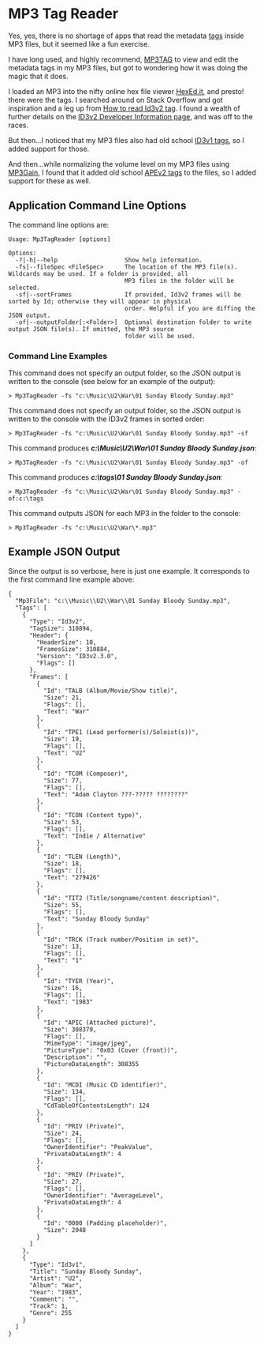 # MP3 Tag Reader

Yes, yes, there is no shortage of apps that read the metadata [tags](https://id3.org/Home) inside MP3 files, but it seemed like a fun exercise.

I have long used, and highly recommend, [MP3TAG](https://www.mp3tag.de/en/) to view and edit the metadata tags in my MP3 files, but got to wondering how it was doing the magic that it does.

I loaded an MP3 into the nifty online hex file viewer [HexEd.it](https://hexed.it/), and presto! there were the tags. I searched around on Stack Overflow and got inspiration and a leg up from [How to read Id3v2 tag](https://stackoverflow.com/questions/16399604/how-to-read-id3v2-tag). I found a wealth of further details on the [ID3v2 Developer Information page](https://id3.org/Developer%20Information), and was off to the races.

But then...I noticed that my MP3 files also had old school [ID3v1 tags](https://id3.org/ID3v1), so I added support for those.

And then...while normalizing the volume level on my MP3 files using [MP3Gain](https://mp3gain.sourceforge.net/), I found that it added old school [APEv2 tags](https://wiki.hydrogenaud.io/index.php?title=APEv2_specification) to the files, so I added support for these as well. 

## Application Command Line Options
The command line options are:
```
Usage: Mp3TagReader [options]

Options:
  -?|-h|--help                   Show help information.
  -fs|--fileSpec <FileSpec>      The location of the MP3 file(s). Wildcards may be used. If a folder is provided, all
                                 MP3 files in the folder will be selected.
  -sf|--sortFrames               If provided, Id3v2 frames will be sorted by Id; otherwise they will appear in physical
                                 order. Helpful if you are diffing the JSON output.
  -of|--outputFolder[:<Folder>]  Optional destination folder to write output JSON file(s). If omitted, the MP3 source
                                 folder will be used.                                 
```
### Command Line Examples
This command does not specify an output folder, so the JSON output is written to the console (see below for an example of the output):
```
> Mp3TagReader -fs "c:\Music\U2\War\01 Sunday Bloody Sunday.mp3"
```
This command does not specify an output folder, so the JSON output is written to the console with the ID3v2 frames in sorted order:
```
> Mp3TagReader -fs "c:\Music\U2\War\01 Sunday Bloody Sunday.mp3" -sf
```
This command produces ***c:\Music\U2\War\01 Sunday Bloody Sunday.json***:
```
> Mp3TagReader -fs "c:\Music\U2\War\01 Sunday Bloody Sunday.mp3" -of
```
This command produces ***c:\tags\01 Sunday Bloody Sunday.json***:
```
> Mp3TagReader -fs "c:\Music\U2\War\01 Sunday Bloody Sunday.mp3" -of:c:\tags
```
This command outputs JSON for each MP3 in the folder to the console:
```
> Mp3TagReader -fs "c:\Music\U2\War\*.mp3"
```
## Example JSON Output
Since the output is so verbose, here is just one example. It corresponds to the first command line example above:

```
{
  "Mp3File": "c:\\Music\\U2\\War\\01 Sunday Bloody Sunday.mp3",
  "Tags": [
    {
      "Type": "Id3v2",
      "TagSize": 310894,
      "Header": {
        "HeaderSize": 10,
        "FramesSize": 310884,
        "Version": "ID3v2.3.0",
        "Flags": []
      },
      "Frames": [
        {
          "Id": "TALB (Album/Movie/Show title)",
          "Size": 21,
          "Flags": [],
          "Text": "War"
        },
        {
          "Id": "TPE1 (Lead performer(s)/Soloist(s))",
          "Size": 19,
          "Flags": [],
          "Text": "U2"
        },
        {
          "Id": "TCOM (Composer)",
          "Size": 77,
          "Flags": [],
          "Text": "Adam Clayton ???·????? ????????"
        },
        {
          "Id": "TCON (Content type)",
          "Size": 53,
          "Flags": [],
          "Text": "Indie / Alternative"
        },
        {
          "Id": "TLEN (Length)",
          "Size": 18,
          "Flags": [],
          "Text": "279426"
        },
        {
          "Id": "TIT2 (Title/songname/content description)",
          "Size": 55,
          "Flags": [],
          "Text": "Sunday Bloody Sunday"
        },
        {
          "Id": "TRCK (Track number/Position in set)",
          "Size": 13,
          "Flags": [],
          "Text": "1"
        },
        {
          "Id": "TYER (Year)",
          "Size": 16,
          "Flags": [],
          "Text": "1983"
        },
        {
          "Id": "APIC (Attached picture)",
          "Size": 308379,
          "Flags": [],
          "MimeType": "image/jpeg",
          "PictureType": "0x03 (Cover (front))",
          "Description": "",
          "PictureDataLength": 308355
        },
        {
          "Id": "MCDI (Music CD identifier)",
          "Size": 134,
          "Flags": [],
          "CdTableOfContentsLength": 124
        },
        {
          "Id": "PRIV (Private)",
          "Size": 24,
          "Flags": [],
          "OwnerIdentifier": "PeakValue",
          "PrivateDataLength": 4
        },
        {
          "Id": "PRIV (Private)",
          "Size": 27,
          "Flags": [],
          "OwnerIdentifier": "AverageLevel",
          "PrivateDataLength": 4
        },
        {
          "Id": "0000 (Padding placeholder)",
          "Size": 2048
        }
      ]
    },
    {
      "Type": "Id3v1",
      "Title": "Sunday Bloody Sunday",
      "Artist": "U2",
      "Album": "War",
      "Year": "1983",
      "Comment": "",
      "Track": 1,
      "Genre": 255
    }
  ]
}
```




